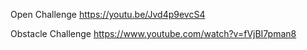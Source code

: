 Open Challenge
https://youtu.be/Jvd4p9evcS4

Obstacle Challenge
https://www.youtube.com/watch?v=fVjBI7pman8
